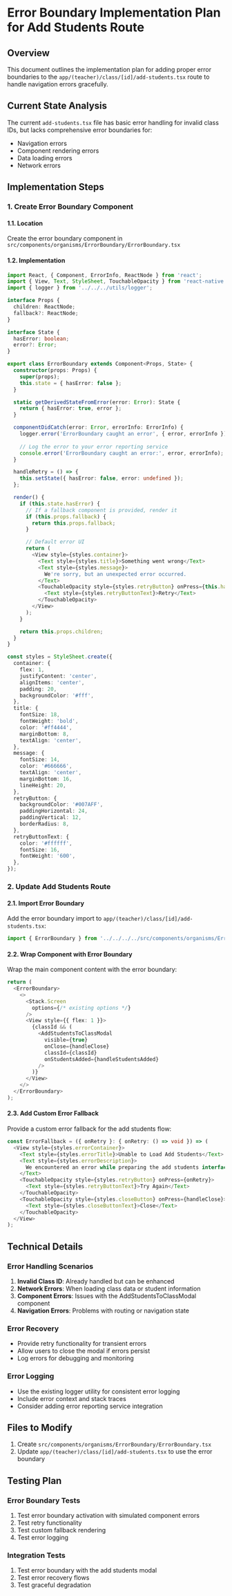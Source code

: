 # Error Boundary Implementation Plan for Add Students Route

## Overview
This document outlines the implementation plan for adding proper error boundaries to the `app/(teacher)/class/[id]/add-students.tsx` route to handle navigation errors gracefully.

## Current State Analysis
The current `add-students.tsx` file has basic error handling for invalid class IDs, but lacks comprehensive error boundaries for:
- Navigation errors
- Component rendering errors
- Data loading errors
- Network errors

## Implementation Steps

### 1. Create Error Boundary Component

#### 1.1. Location
Create the error boundary component in `src/components/organisms/ErrorBoundary/ErrorBoundary.tsx`

#### 1.2. Implementation
```typescript
import React, { Component, ErrorInfo, ReactNode } from 'react';
import { View, Text, StyleSheet, TouchableOpacity } from 'react-native';
import { logger } from '../../../utils/logger';

interface Props {
  children: ReactNode;
  fallback?: ReactNode;
}

interface State {
  hasError: boolean;
  error?: Error;
}

export class ErrorBoundary extends Component<Props, State> {
  constructor(props: Props) {
    super(props);
    this.state = { hasError: false };
  }

  static getDerivedStateFromError(error: Error): State {
    return { hasError: true, error };
  }

  componentDidCatch(error: Error, errorInfo: ErrorInfo) {
    logger.error('ErrorBoundary caught an error', { error, errorInfo });
    
    // Log the error to your error reporting service
    console.error('ErrorBoundary caught an error:', error, errorInfo);
  }

  handleRetry = () => {
    this.setState({ hasError: false, error: undefined });
  };

  render() {
    if (this.state.hasError) {
      // If a fallback component is provided, render it
      if (this.props.fallback) {
        return this.props.fallback;
      }

      // Default error UI
      return (
        <View style={styles.container}>
          <Text style={styles.title}>Something went wrong</Text>
          <Text style={styles.message}>
            We're sorry, but an unexpected error occurred.
          </Text>
          <TouchableOpacity style={styles.retryButton} onPress={this.handleRetry}>
            <Text style={styles.retryButtonText}>Retry</Text>
          </TouchableOpacity>
        </View>
      );
    }

    return this.props.children;
  }
}

const styles = StyleSheet.create({
  container: {
    flex: 1,
    justifyContent: 'center',
    alignItems: 'center',
    padding: 20,
    backgroundColor: '#fff',
  },
  title: {
    fontSize: 18,
    fontWeight: 'bold',
    color: '#ff4444',
    marginBottom: 8,
    textAlign: 'center',
  },
  message: {
    fontSize: 14,
    color: '#666666',
    textAlign: 'center',
    marginBottom: 16,
    lineHeight: 20,
  },
  retryButton: {
    backgroundColor: '#007AFF',
    paddingHorizontal: 24,
    paddingVertical: 12,
    borderRadius: 8,
  },
  retryButtonText: {
    color: '#ffffff',
    fontSize: 16,
    fontWeight: '600',
  },
});
```

### 2. Update Add Students Route

#### 2.1. Import Error Boundary
Add the error boundary import to `app/(teacher)/class/[id]/add-students.tsx`:

```typescript
import { ErrorBoundary } from '../../../../src/components/organisms/ErrorBoundary/ErrorBoundary';
```

#### 2.2. Wrap Component with Error Boundary
Wrap the main component content with the error boundary:

```typescript
return (
  <ErrorBoundary>
    <>
      <Stack.Screen 
        options={/* existing options */}
      />
      <View style={{ flex: 1 }}>
        {classId && (
          <AddStudentsToClassModal
            visible={true}
            onClose={handleClose}
            classId={classId}
            onStudentsAdded={handleStudentsAdded}
          />
        )}
      </View>
    </>
  </ErrorBoundary>
);
```

#### 2.3. Add Custom Error Fallback
Provide a custom error fallback for the add students flow:

```typescript
const ErrorFallback = ({ onRetry }: { onRetry: () => void }) => (
  <View style={styles.errorContainer}>
    <Text style={styles.errorTitle}>Unable to Load Add Students</Text>
    <Text style={styles.errorDescription}>
      We encountered an error while preparing the add students interface.
    </Text>
    <TouchableOpacity style={styles.retryButton} onPress={onRetry}>
      <Text style={styles.retryButtonText}>Try Again</Text>
    </TouchableOpacity>
    <TouchableOpacity style={styles.closeButton} onPress={handleClose}>
      <Text style={styles.closeButtonText}>Close</Text>
    </TouchableOpacity>
  </View>
);
```

## Technical Details

### Error Handling Scenarios
1. **Invalid Class ID**: Already handled but can be enhanced
2. **Network Errors**: When loading class data or student information
3. **Component Errors**: Issues with the AddStudentsToClassModal component
4. **Navigation Errors**: Problems with routing or navigation state

### Error Recovery
- Provide retry functionality for transient errors
- Allow users to close the modal if errors persist
- Log errors for debugging and monitoring

### Error Logging
- Use the existing logger utility for consistent error logging
- Include error context and stack traces
- Consider adding error reporting service integration

## Files to Modify

1. Create `src/components/organisms/ErrorBoundary/ErrorBoundary.tsx`
2. Update `app/(teacher)/class/[id]/add-students.tsx` to use the error boundary

## Testing Plan

### Error Boundary Tests
1. Test error boundary activation with simulated component errors
2. Test retry functionality
3. Test custom fallback rendering
4. Test error logging

### Integration Tests
1. Test error boundary with the add students modal
2. Test error recovery flows
3. Test graceful degradation